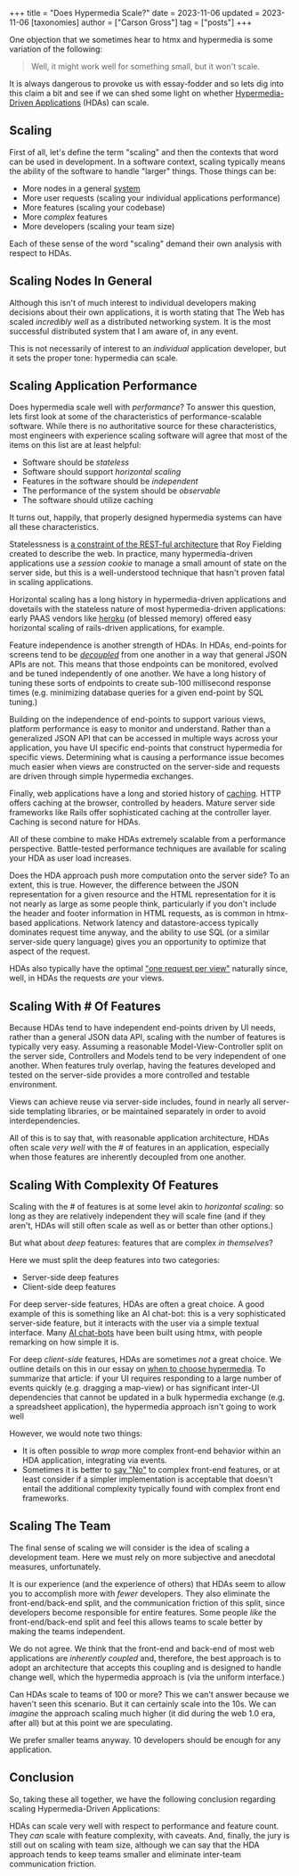 +++
title = "Does Hypermedia Scale?"
date = 2023-11-06
updated = 2023-11-06
[taxonomies]
author = ["Carson Gross"]
tag = ["posts"]
+++

One objection that we sometimes hear to htmx and hypermedia is some variation of the following:

> Well, it might work well for something small, but it won't scale.
 
It is always dangerous to provoke us with essay-fodder and so lets dig into this claim a bit and see if we can
shed some light on whether [Hypermedia-Driven Applications](@/essays/hypermedia-driven-applications.md) (HDAs) can scale.

## Scaling

First of all, let's define the term "scaling" and then the contexts that word can be used in development. In a software
context, scaling typically means the ability of the software to handle "larger" things.  Those things can be:

* More nodes in a general [system](https://hypermedia.systems)
* More user requests (scaling your individual applications performance)
* More features  (scaling your codebase) 
* More _complex_ features 
* More developers (scaling your team size)

Each of these sense of the word "scaling" demand their own analysis with respect to HDAs.

## Scaling Nodes In General

Although this isn't of much interest to individual developers making decisions about their own applications, it is worth
stating that The Web has scaled _incredibly well_ as a distributed networking system.  It is the most successful
distributed system that I am aware of, in any event.

This is not necessarily of interest to an _individual_ application developer, but it sets the proper tone: hypermedia
can scale.

## Scaling Application Performance

Does hypermedia scale well with _performance_?  To answer this question, lets first look at some of the characteristics 
of performance-scalable software.  While there is no authoritative source for these characteristics, most engineers
with experience scaling software will agree that most of the items on this list are at least helpful:

* Software should be _stateless_
* Software should support _horizontal scaling_
* Features in the software should be _independent_
* The performance of the system should be _observable_
* The software should utilize caching

It turns out, happily, that properly designed hypermedia systems can have all these characteristics.

Statelessness is [a constraint of the REST-ful architecture](https://ics.uci.edu/~fielding/pubs/dissertation/rest_arch_style.htm#sec_5_1_3)
that Roy Fielding created to describe the web.  In practice, many hypermedia-driven applications use a _session cookie_
to manage a small amount of state on the server side, but this is a well-understood technique that hasn't proven fatal
in scaling applications.

Horizontal scaling has a long history in hypermedia-driven applications and dovetails with the stateless nature of most 
hypermedia-driven applications: early PAAS vendors like [heroku](https://www.heroku.com/) (of blessed memory) offered 
easy horizontal scaling of rails-driven applications, for example.

Feature independence is another strength of HDAs.  In HDAs, end-points for screens tend to be
[_decoupled_](@/essays/two-approaches-to-decoupling.md) from one another in a way that general JSON APIs are not.  This
means that those endpoints can be monitored, evolved and be tuned independently of one another. We have a long history of 
tuning these sorts of endpoints to create sub-100 millisecond response times (e.g. minimizing database queries for a
given end-point by SQL tuning.)

Building on the independence of end-points to support various views, platform performance is easy to monitor and 
understand.  Rather than a generalized JSON API that can be accessed in multiple ways across your application, you have
UI specific end-points that construct hypermedia for specific views.  Determining what is causing a performance issue
becomes much easier when views are constructed on the server-side and requests are driven through simple hypermedia
exchanges.

Finally, web applications have a long and storied history of [caching](https://ics.uci.edu/~fielding/pubs/dissertation/rest_arch_style.htm#sec_5_1_4).
HTTP offers caching at the browser, controlled by headers.  Mature server side frameworks like Rails offer sophisticated
caching at the controller layer.  Caching is second nature for HDAs.

All of these combine to make HDAs extremely scalable from a performance perspective.  Battle-tested performance techniques
are available for scaling your HDA as user load increases.

Does the HDA approach push more computation onto the server side?  To an extent, this is true.  However, the difference
between the JSON representation for a given resource and the HTML representation for it is not nearly as large as some
people think, particularly if you don't include the header and footer information in HTML requests, as is common in
htmx-based applications.  Network latency and datastore-access typically dominates request time anyway, and the ability
to use SQL (or a similar server-side query language) gives you an opportunity to optimize that aspect of the request.

HDAs also typically have the optimal ["one request per view"](https://twitter.com/htmx_org/status/1721750496086798378) 
naturally since, well, in HDAs the requests *are* your views.

## Scaling With # Of Features

Because HDAs tend to have independent end-points driven by UI needs, rather than a general JSON data API, scaling with 
the number of features is typically very easy.  Assuming a reasonable Model-View-Controller split on the server side, 
Controllers and Models tend to be very independent of one another.  When features truly overlap, having the features 
developed and tested on the server-side provides a more controlled and testable environment.

Views can achieve reuse via server-side includes, found in nearly all server-side templating libraries, or be maintained
separately in order to avoid interdependencies.

All of this is to say that, with reasonable application architecture, HDAs often scale _very well_ with the # of 
features in an application, especially when those features are inherently decoupled from one another.

## Scaling With Complexity Of Features

Scaling with the # of features is at some level akin to _horizontal scaling_: so long as they are relatively independent
they will scale fine (and if they aren't, HDAs will still often scale as well as or better than other options.)

But what about _deep_ features: features that are complex _in themselves_?

Here we must split the deep features into two categories:

* Server-side deep features
* Client-side deep features

For deep server-side features, HDAs are often a great choice.  A good example of this is something like an AI chat-bot:
this is a very sophisticated server-side feature, but it interacts with the user via a simple textual interface.  Many
[AI chat-bots](https://www.sliceofexperiments.com/p/building-a-personalized-ask-me-anything) have been built using 
htmx, with people remarking on how simple it is.

For deep _client-side_ features, HDAs are sometimes _not_ a great choice.  We outline details on this in our essay on
[when to choose hypermedia](@/essays/when-to-use-hypermedia.md).  To summarize that article: if your UI requires responding to a large number of events
quickly (e.g. dragging a map-view) or has significant inter-UI dependencies that cannot be updated in a bulk hypermedia
exchange (e.g. a spreadsheet application), the hypermedia approach isn't going to work well

However, we would note two things:

* It is often possible to _wrap_ more complex front-end behavior within an HDA application, integrating via events. 
* Sometimes it is better to [say "No"](https://grugbrain.dev/#grug-on-saying-no) to complex front-end features, or at
  least consider if a simpler implementation is acceptable that doesn't entail the additional complexity typically 
  found with complex front end frameworks.

## Scaling The Team

The final sense of scaling we will consider is the idea of scaling a development team.  Here we must rely on more
subjective and anecdotal measures, unfortunately.

It is our experience (and the experience of others) that HDAs seem to allow you to accomplish more with _fewer_ developers.
They also eliminate the front-end/back-end split, and the communication friction of this split,
since developers become responsible for entire features.  Some people _like_ the front-end/back-end split and feel
this allows teams to scale better by making the teams independent.

We do not agree.  We think that the front-end and back-end of most web applications are _inherently coupled_ and, therefore,
the best approach is to adopt an architecture that accepts this coupling and is designed to handle change well, which
the hypermedia approach is (via the uniform interface.)

Can HDAs scale to teams of 100 or more?  This we can't answer because we haven't seen this scenario.  But it can certainly
scale into the 10s.  We can _imagine_ the approach scaling much higher (it did during the web 1.0 era, after all) but
at this point we are speculating.

We prefer smaller teams anyway.  10 developers should be enough for any application.

## Conclusion

So, taking these all together, we have the following conclusion regarding scaling Hypermedia-Driven Applications:

HDAs can scale very well with respect to performance and feature count.  They *can* scale with feature complexity,
with caveats.  And, finally, the jury is still out on scaling with team size, although we can say that the HDA approach
tends to keep teams smaller and eliminate inter-team communication friction.

